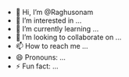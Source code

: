 - 👋 Hi, I’m @Raghusonam
- 👀 I’m interested in ...
- 🌱 I’m currently learning ...
- 💞️ I’m looking to collaborate on ...
- 📫 How to reach me ...
- 😄 Pronouns: ...
- ⚡ Fun fact: ...

<!---
Raghusonam/Raghusonam is a ✨ special ✨ repository because its `README.md` (this file) appears on your GitHub profile.
You can click the Preview link to take a look at your changes.
--->
